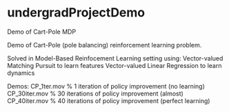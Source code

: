 # undergradProjectDemo
Demo of Cart-Pole MDP

Demo of Cart-Pole (pole balancing) reinforcement learning problem.

Solved in Model-Based Reinfocement Learning setting using: 
Vector-valued Matching Pursuit to learn features 
Vector-valued Linear Regression to learn dynamics

Demos:
CP_1ter.mov		% 1 iteration of policy improvement (no learning)
CP_30iter.mov		% 30 iterations of policy improvement (almost)
CP_40iter.mov		% 40 iterations of policy improvement (perfect learning)
